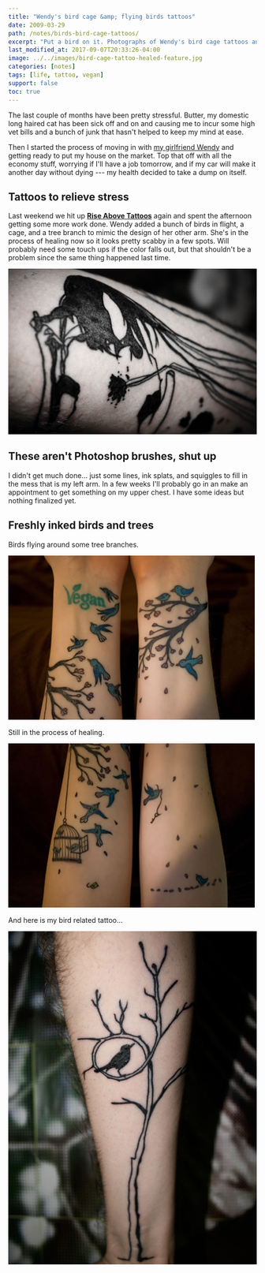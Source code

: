 ```yaml
---
title: "Wendy's bird cage &amp; flying birds tattoos"
date: 2009-03-29
path: /notes/birds-bird-cage-tattoos/
excerpt: "Put a bird on it. Photographs of Wendy's bird cage tattoos and some ink splat trees on my arms."
last_modified_at: 2017-09-07T20:33:26-04:00
image: ../../images/bird-cage-tattoo-healed-feature.jpg
categories: [notes]
tags: [life, tattoo, vegan]
support: false
toc: true
---
```


The last couple of months have been pretty stressful. Butter, my domestic long haired cat has been sick off and on and causing me to incur some high vet bills and a bunch of junk that hasn't helped to keep my mind at ease. 

Then I started the process of moving in with [my girlfriend Wendy](https://2littlerosebuds.com/) and getting ready to put my house on the market. Top that off with all the economy stuff, worrying if I'll have a job tomorrow, and if my car will make it another day without dying --- my health decided to take a dump on itself.

## Tattoos to relieve stress

Last weekend we hit up [**Rise Above Tattoos**](https://www.facebook.com/pages/Modern-Love/1792647387731776) again and spent the afternoon getting some more work done. Wendy added a bunch of birds in flight, a cage, and a tree branch to mimic the design of her other arm. She's in the process of healing now so it looks pretty scabby in a few spots. Will probably need some touch ups if the color falls out, but that shouldn't be a problem since the same thing happened last time.

![Some ink splat filler on my forearm](../../images/hair-pull-heart-tattoo-xl.jpg)

## These aren't Photoshop brushes, shut up

I didn't get much done... just some lines, ink splats, and squiggles to fill in the mess that is my left arm. In a few weeks I'll probably go in an make an appointment to get something on my upper chest. I have some ideas but nothing finalized yet.

## Freshly inked birds and trees

Birds flying around some tree branches.

![Vegan tattoo and birds flying around some tree branches](../../images/bird-cage-tattoo-upper.jpg)

Still in the process of healing.

![Tattoo of birds breaking free, a key, and a lock](../../images/bird-cage-tattoo-lower.jpg)

And here is my bird related tattoo...

![Michael's bird in a tree forearm tattoo](../../images/bird-in-tree-forearm-tattoo-l.jpg)
